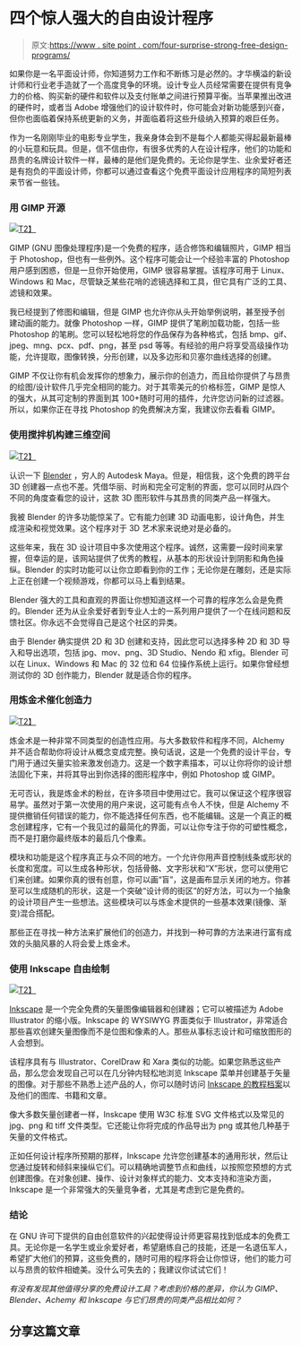 # 四个惊人强大的自由设计程序

> 原文:[https://www . site point . com/four-surprise-strong-free-design-programs/](https://www.sitepoint.com/four-surprisingly-strong-free-design-programs/)

如果你是一名平面设计师，你知道努力工作和不断练习是必然的。才华横溢的新设计师和行业老手造就了一个高度竞争的环境。设计专业人员经常需要在提供有竞争力的价格、购买新的硬件和软件以及支付账单之间进行预算平衡。当苹果推出改进的硬件时，或者当 Adobe 增强他们的设计软件时，你可能会对新功能感到兴奋，但你也面临着保持系统更新的义务，并面临着将这些升级纳入预算的艰巨任务。

作为一名刚刚毕业的电影专业学生，我亲身体会到不是每个人都能买得起最新最棒的小玩意和玩具。但是，信不信由你，有很多优秀的人在设计程序，他们的功能和昂贵的名牌设计软件一样，最棒的是他们是免费的。无论你是学生、业余爱好者还是有抱负的平面设计师，你都可以通过查看这个免费平面设计应用程序的简短列表来节省一些钱。

### 用 GIMP 开源

[![](../Images/eef20c79084d779c59946280594a4e39.png)T2】](http://www.gimp.org/)

GIMP (GNU 图像处理程序)是一个免费的程序，适合修饰和编辑照片，GIMP 相当于 Photoshop，但也有一些例外。这个程序可能会让一个经验丰富的 Photoshop 用户感到困惑，但是一旦你开始使用，GIMP 很容易掌握。该程序可用于 Linux、Windows 和 Mac，尽管缺乏某些花哨的滤镜选择和工具，但它具有广泛的工具、滤镜和效果。

我已经提到了修图和编辑，但是 GIMP 也允许你从头开始举例说明，甚至授予创建动画的能力。就像 Photoshop 一样，GIMP 提供了笔刷加载功能，包括一些 Photoshop 的笔刷。您可以轻松地将您的作品保存为各种格式，包括 bmp、gif、jpeg、mng、pcx、pdf、png，甚至 psd 等等。有经验的用户将享受高级操作功能，允许提取，图像转换，分形创建，以及多边形和贝塞尔曲线选择的创建。

GIMP 不仅让你有机会发挥你的想象力，展示你的创造力，而且给你提供了与昂贵的绘图/设计软件几乎完全相同的能力。对于其零美元的价格标签，GIMP 是惊人的强大，从其可定制的界面到其 100+随时可用的插件，允许您访问新的过滤器。所以，如果你正在寻找 Photoshop 的免费解决方案，我建议你去看看 GIMP。

### 使用搅拌机构建三维空间

[![](../Images/503c3a6a52ac72e68c5c825c29ef6938.png)T2】](https://www.blender.org/)

认识一下 [Blender](https://www.blender.org/) ，穷人的 Autodesk Maya。但是，相信我，这个免费的跨平台 3D 创建器一点也不差。凭借华丽、时尚和完全可定制的界面，您可以同时从四个不同的角度查看您的设计，这款 3D 图形软件与其昂贵的同类产品一样强大。

我被 Blender 的许多功能惊呆了。它有能力创建 3D 动画电影，设计角色，并生成渲染和视觉效果。这个程序对于 3D 艺术家来说绝对是必备的。

这些年来，我在 3D 设计项目中多次使用这个程序。诚然，这需要一段时间来掌握，但幸运的是，该网站提供了优秀的教程，从基本的形状设计到阴影和角色操纵。Blender 的实时功能可以让你立即看到你的工作；无论你是在雕刻，还是实际上正在创建一个视频游戏，你都可以马上看到结果。

Blender 强大的工具和直观的界面让你想知道这样一个可靠的程序怎么会是免费的。Blender 还为从业余爱好者到专业人士的一系列用户提供了一个在线问题和反馈社区。你永远不会觉得自己是这个社区的异类。

由于 Blender 确实提供 2D 和 3D 创建和支持，因此您可以选择多种 2D 和 3D 导入和导出选项，包括 jpg、mov、png、3D Studio、Nendo 和 xfig。Blender 可以在 Linux、Windows 和 Mac 的 32 位和 64 位操作系统上运行。如果你曾经想测试你的 3D 创作能力，Blender 就是适合你的程序。

### 用炼金术催化创造力

[![](../Images/52c2923dc5168ea8b3cfe8d5f1b65c13.png)T2】](http://al.chemy.org/)

炼金术是一种非常不同类型的创造性应用。与大多数软件和程序不同，Alchemy 并不适合帮助你将设计从概念变成完整。换句话说，这是一个免费的设计平台，专门用于通过矢量实验来激发创造力。这是一个数字素描本，可以让你将你的设计想法固化下来，并将其导出到你选择的图形程序中，例如 Photoshop 或 GIMP。

无可否认，我是炼金术的粉丝，在许多项目中使用过它。我可以保证这个程序很容易学。虽然对于第一次使用的用户来说，这可能有点令人不快，但是 Alchemy 不提供撤销任何错误的能力，你不能选择任何东西，也不能编辑。这是一个真正的概念创建程序，它有一个我见过的最简化的界面，可以让你专注于你的可塑性概念，而不是打磨你最终版本的最后几个像素。

模块和功能是这个程序真正与众不同的地方。一个允许你用声音控制线条或形状的长度和宽度。可以生成各种形状，包括骨骼、文字形状和“X”形状，您可以使用它们来创建。如果你真的很有创意，你可以画“盲”，这是画布显示关闭的地方。你甚至可以生成随机的形状，这是一个突破“设计师的街区”的好方法，可以为一个抽象的设计项目产生一些想法。这些模块可以与炼金术提供的一些基本效果(镜像、渐变)混合搭配。

那些正在寻找一种方法来扩展他们的创造力，并找到一种可靠的方法来进行富有成效的头脑风暴的人将会爱上炼金术。

### 使用 Inkscape 自由绘制

[![](../Images/45cd5d96afc0c3460c856c6560a3b187.png)T2】](https://inkscape.org/)

[Inkscape](http://inkscape.org/) 是一个完全免费的矢量图像编辑器和创建器；它可以被描述为 Adobe Illustrator 的缩小版。Inkscape 的 WYSIWYG 界面类似于 Illustrator，非常适合那些喜欢创建矢量图像而不是位图和像素的人。那些从事标志设计和可缩放图形的人会想到。

该程序具有与 Illustrator、CorelDraw 和 Xara 类似的功能。如果您熟悉这些产品，那么您会发现自己可以在几分钟内轻松地浏览 Inkscape 菜单并创建基于矢量的图像。对于那些不熟悉上述产品的人，你可以随时访问 [Inkscape 的教程档案](http://inkscapetutorials.wordpress.com/)以及他们的图库、书籍和文章。

像大多数矢量创建者一样，Inskcape 使用 W3C 标准 SVG 文件格式以及常见的 jpg、png 和 tiff 文件类型。它还能让你将完成的作品导出为 png 或其他几种基于矢量的文件格式。

正如任何设计程序所预期的那样，Inkscape 允许您创建基本的通用形状，然后让您通过旋转和倾斜来操纵它们。可以精确地调整节点和曲线，以按照您预想的方式创建图像。在对象创建、操作、设计对象样式的能力、文本支持和渲染方面，Inkscape 是一个非常强大的矢量竞争者，尤其是考虑到它是免费的。

### 结论

在 GNU 许可下提供的自由创意软件的兴起使得设计师更容易找到低成本的免费工具。无论你是一名学生或业余爱好者，希望磨练自己的技能，还是一名退伍军人，希望扩大他们的预算，这些免费的，随时可用的程序将会让你惊讶，他们的能力可以与昂贵的软件相媲美。没什么可失去的；我建议你试试它们！

*有没有发现其他值得分享的免费设计工具？考虑到价格的差异，你认为 GIMP、Blender、Achemy 和 Inkscape 与它们昂贵的同类产品相比如何？*

## 分享这篇文章